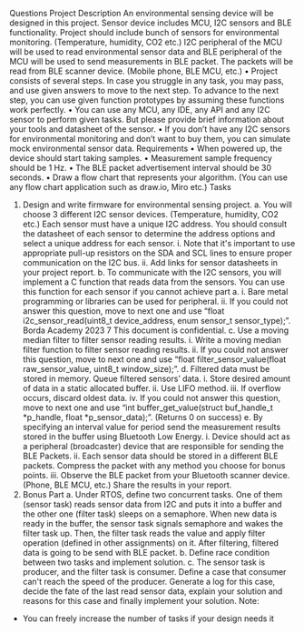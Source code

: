 Questions
Project
Description
An environmental sensing device will be designed in this project. Sensor device includes MCU, 
I2C sensors and BLE functionality. Project should include bunch of sensors for environmental 
monitoring. (Temperature, humidity, CO2 etc.) I2C peripheral of the MCU will be used to read
environmental sensor data and BLE peripheral of the MCU will be used to send measurements 
in BLE packet. The packets will be read from BLE scanner device. (Mobile phone, BLE MCU, 
etc.)
• Project consists of several steps. In case you struggle in any task, you may pass, and 
use given answers to move to the next step. To advance to the next step, you can 
use given function prototypes by assuming these functions work perfectly.
• You can use any MCU, any IDE, any API and any I2C sensor to perform given tasks. 
But please provide brief information about your tools and datasheet of the sensor.
• If you don’t have any I2C sensors for environmental monitoring and don’t want to buy 
them, you can simulate mock environmental sensor data.
Requirements
• When powered up, the device should start taking samples.
• Measurement sample frequency should be 1 Hz.
• The BLE packet advertisement interval should be 30 seconds. 
• Draw a flow chart that represents your algorithm. (You can use any flow chart 
application such as draw.io, Miro etc.)
Tasks
1. Design and write firmware for environmental sensing project.
a. You will choose 3 different I2C sensor devices. (Temperature, humidity, CO2 
etc.) Each sensor must have a unique I2C address. You should consult the 
datasheet of each sensor to determine the address options and select a unique 
address for each sensor.
i. Note that it's important to use appropriate pull-up resistors on the SDA 
and SCL lines to ensure proper communication on the I2C bus.
ii. Add links for sensor datasheets in your project report.
b. To communicate with the I2C sensors, you will implement a C function that 
reads data from the sensors. You can use this function for each sensor if you 
cannot achieve part a.
i. Bare metal programming or libraries can be used for peripheral. 
ii. If you could not answer this question, move to next one and use 
“float i2c_sensor_read(uint8_t device_address, enum 
sensor_t sensor_type);”.
Borda Academy 2023 7
This document is confidential.
c. Use a moving median filter to filter sensor reading results.
i. Write a moving median filter function to filter sensor reading results.
ii. If you could not answer this question, move to next one and use 
“float filter_sensor_value(float raw_sensor_value, uint8_t 
window_size);”.
d. Filtered data must be stored in memory. Queue filtered sensors’ data. 
i. Store desired amount of data in a static allocated buffer.
ii. Use LIFO method.
iii. If overflow occurs, discard oldest data.
iv. If you could not answer this question, move to next one and use 
“int buffer_get_value(struct buf_handle_t *p_handle, float 
*p_sensor_data);”. (Returns 0 on success)
e. By specifying an interval value for period send the measurement results stored 
in the buffer using Bluetooth Low Energy. 
i. Device should act as a peripheral (broadcaster) device that are 
responsible for sending the BLE Packets.
ii. Each sensor data should be stored in a different BLE packets.
Compress the packet with any method you choose for bonus points.
iii. Observe the BLE packet from your Bluetooth scanner device. (Phone, 
BLE MCU, etc.) Share the results in your report. 
2. Bonus Part 
a. Under RTOS, define two concurrent tasks. One of them (sensor task) reads 
sensor data from I2C and puts it into a buffer and the other one (filter task) 
sleeps on a semaphore. When new data is ready in the buffer, the sensor task 
signals semaphore and wakes the filter task up. Then, the filter task reads the 
value and apply filter operation (defined in other assignments) on it. After 
filtering, filtered data is going to be send with BLE packet.
b. Define race condition between two tasks and implement solution.
c. The sensor task is producer, and the filter task is consumer. Define a case that 
consumer can't reach the speed of the producer. Generate a log for this case, 
decide the fate of the last read sensor data, explain your solution and reasons 
for this case and finally implement your solution.
Note:
- You can freely increase the number of tasks if your design needs it